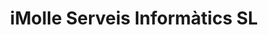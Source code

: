 ---
title: "iMolle Serveis Informàtics SL"
url: /mollerussa/imolle-serveis-informatics-sl/
shop: ordenador
---